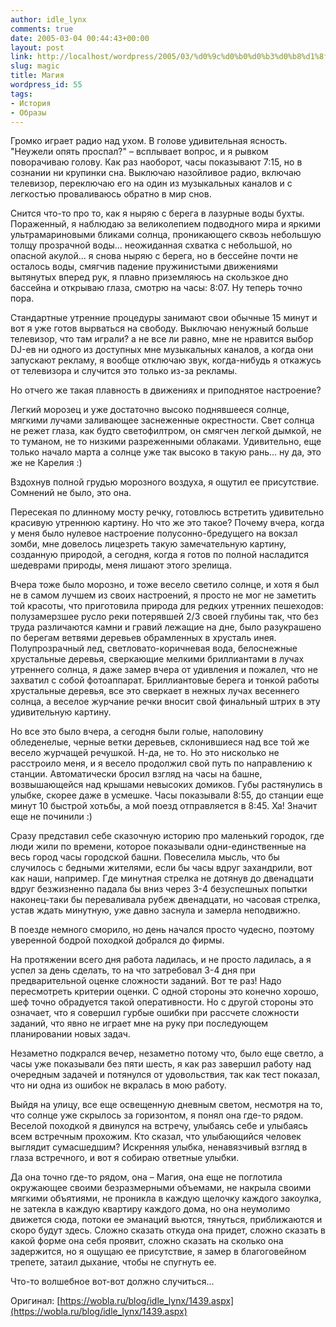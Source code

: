 ```yaml
---
author: idle_lynx
comments: true
date: 2005-03-04 00:44:43+00:00
layout: post
link: http://localhost/wordpress/2005/03/%d0%9c%d0%b0%d0%b3%d0%b8%d1%8f/
slug: magic
title: Магия
wordpress_id: 55
tags:
- История
- Образы
---
```


Громко играет радио над ухом. В голове удивительная ясность. "Неужели опять проспал?" – всплывает вопрос, и я рывком поворачиваю голову. Как раз наоборот, часы показывают 7:15, но в сознании ни крупинки сна. Выключаю назойливое радио, включаю телевизор, переключаю его на один из музыкальных каналов и с легкостью проваливаюсь обратно в мир снов.

Снится что-то про то, как я ныряю с берега в лазурные воды бухты. Пораженный, я наблюдаю за великолепием подводного мира и яркими ультрамариновыми бликами солнца, проникающего сквозь небольшую толщу прозрачной воды... неожиданная схватка с небольшой, но опасной акулой... я снова ныряю с берега, но в бессейне почти не осталось воды, смягчив падение пружинистыми движениями вытянутых вперед рук, я плавно приземляюсь на скользкое дно бассейна и открываю глаза, смотрю на часы: 8:07. Ну теперь точно пора.

Стандартные утренние процедуры занимают свои обычные 15 минут и вот я уже готов вырваться на свободу. Выключаю ненужный больше телевизор, что там играли? а не все ли равно, мне не нравится выбор DJ-ев ни одного из доступных мне музыкальных каналов, а когда они запускают рекламу, я вообще отключаю звук, когда-нибудь я откажусь от телевизора и случится это только из-за рекламы.

Но отчего же такая плавность в движениях и приподнятое настроение?

Легкий морозец и уже достаточно высоко поднявшееся солнце, мягкими лучами заливающее заснеженные окрестности. Свет солнца не режет глаза, как будто светофилтром, он смягчен легкой дымкой, не то туманом, не то низкими разреженными облаками. Удивительно, еще только начало марта а солнце уже так высоко в такую рань... ну да, это же не Карелия :)

Вздохнув полной грудью морозного воздуха, я ощутил ее присутствие. Сомнений не было, это она.

Пересекая по длинному мосту речку, готовлюсь встретить удивительно красивую утреннюю картину. Но что же это такое? Почему вчера, когда у меня было нулевое настроение полусонно-бредущего на вокзал зомби, мне довелось лицезреть такую замечательную картину, созданную природой, а сегодня, когда я готов по полной насладится шедеврами природы, меня лишают этого зрелища.

Вчера тоже было морозно, и тоже весело светило солнце, и хотя я был не в самом лучшем из своих настроений, я просто не мог не заметить той красоты, что приготовила природа для редких утренних пешеходов: полузамерзшее русло реки потерявшей 2/3 своей глубины так, что без труда различаются камни и гравий лежащие на дне, было разукрашено по берегам ветвями деревьев обрамленных в хрусталь инея. Полупрозрачный лед, светловато-коричневая вода, белоснежные хрустальные деревья, сверкающие мелкими бриллиантами в лучах утреннего солнца, я даже замер вчера от удивления и пожалел, что не захватил с собой фотоаппарат. Бриллиантовые берега и тонкой работы хрустальные деревья, все это сверкает в нежных лучах весеннего солнца, а веселое журчание речки вносит свой финальный штрих в эту удивительную картину.

Но все это было вчера, а сегодня были голые, наполовину обледенелые, черные ветки деревьев, склонившиеся над все той же весело журчащей речушкой. Н-да, не то. Но это нисколько не расстроило меня, и я весело продолжил свой путь по направлению к станции. Автоматически бросил взгляд на часы на башне, возвышающейся над крышами невысоких домиков. Губы растянулись в улыбке, скорее даже в усмешке. Часы показывали 8:55, до станции еще минут 10 быстрой хотьбы, а мой поезд отправляется в 8:45. Ха! Значит еще не починили :)

Сразу представил себе сказочную историю про маленький городок, где люди жили по времени, которое показывали одни-единственные на весь город часы городской башни. Повеселила мысль, что бы случилось с бедными жителями, если бы часы вдруг захандрили, вот как наши, например. Где минутная стрелка не дотянув до двенадцати вдруг безжизненно падала бы вниз через 3-4 безуспешных попытки наконец-таки бы переваливала рубеж двенадцати, но часовая стрелка, устав ждать минутную, уже давно заснула и замерла неподвижно.

В поезде немного сморило, но день начался просто чудесно, поэтому уверенной бодрой походкой добрался до фирмы.

На протяжении всего дня работа ладилась, и не просто ладилась, а я успел за день сделать, то на что затребовал 3-4 дня при предварительной оценке сложности заданий. Вот те раз! Надо пересмотреть критерии оценки. С одной стороны это конечно хорошо, шеф точно обрадуется такой оперативности. Но с другой стороны это означает, что я совершил гурбые ошибки при рассчете сложности заданий, что явно не играет мне на руку при последующем планировании новых задач.

Незаметно подкрался вечер, незаметно потому что, было еще светло, а часы уже показывали без пяти шесть, я как раз завершил работу над очередным задачей и потянулся от удовольствия, так как тест показал, что ни одна из ошибок не вкралась в мою работу.

Выйдя на улицу, все еще освещенную дневным светом, несмотря на то, что солнце уже скрылось за горизонтом, я понял она где-то рядом. Веселой походкой я двинулся на встречу, улыбаясь себе и улыбаясь всем встречным прохожим. Кто сказал, что улыбающийся человек выглядит сумасшедшим? Искренняя улыбка, ненавязчивый взгляд в глаза встречного, и вот я собираю ответные улыбки.

Да она точно где-то рядом, она – Магия, она еще не поглотила окружающее своими безразмерными объемами, не накрыла своими мягкими объятиями, не проникла в каждую щелочку каждого закоулка, не затекла в каждую квартиру каждого дома, но она неумолимо движется сюда, потоки ее эманаций вьются, тянуться, приближаются и скоро будут здесь. Сложно сказать откуда она придет, сложно сказать в какой форме она себя проявит, сложно сказать на сколько она задержится, но я ощущаю ее присутствие, я замер в благоговейном трепете, затаил дыхание, чтобы не спугнуть ее.

Что-то волшебное вот-вот должно случиться...

Оригинал: [https://wobla.ru/blog/idle_lynx/1439.aspx](https://wobla.ru/blog/idle_lynx/1439.aspx)
